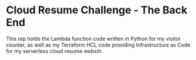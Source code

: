 # Cloud Resume Challenge - The Back End

This rep holds the Lambda function code written in Python for my visitor counter, as well as my Terraform HCL code providing Infrastructure as Code for my serverless cloud resume websitr.
